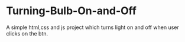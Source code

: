 # Turning-Bulb-On-and-Off
A simple html,css and js project which turns light on and off when user clicks on the btn.
